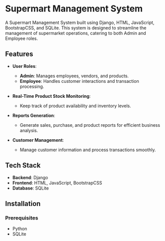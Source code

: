 # Supermart Management System

A Supermart Management System built using Django, HTML, JavaScript, BootstrapCSS, and SQLite. This system is designed to streamline the management of supermarket operations, catering to both Admin and Employee roles.

## Features

- **User Roles**:

  - **Admin**: Manages employees, vendors, and products.
  - **Employee**: Handles customer interactions and transaction processing.

- **Real-Time Product Stock Monitoring**:

  - Keep track of product availability and inventory levels.

- **Reports Generation**:

  - Generate sales, purchase, and product reports for efficient business analysis.

- **Customer Management**:
  - Manage customer information and process transactions smoothly.

## Tech Stack

- **Backend**: Django
- **Frontend**: HTML, JavaScript, BootstrapCSS
- **Database**: SQLite

## Installation

### Prerequisites

- Python
- SQLite

